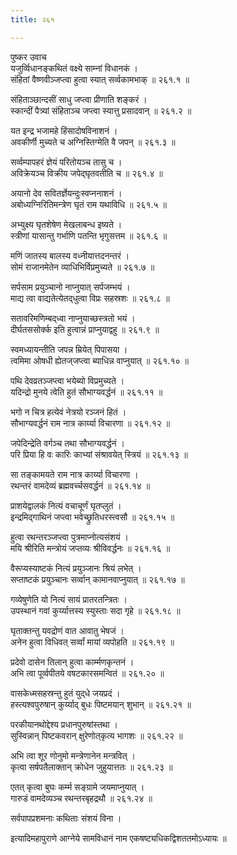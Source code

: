 ```yaml
---
title: २६१

---
```

पुष्कर उवाच  
यजुर्व्विधानङ्कथितं वक्ष्ये साम्नां विधानकं ।  
संहितां वैष्णवीञ्जप्त्वा हुत्वा स्यात् सर्व्वकामभाक् ॥ २६१.१ ॥  
  
संहिताञ्छान्दसीं साधु जप्त्वा प्रीणाति शङ्करं ।  
स्कान्दीं पैत्र्यां संहिताञ्च जप्त्वा स्यात्तु प्रसादवान् ॥ २६१.२ ॥  
  
यत इन्द्र भजामहे हिंसादोषविनाशनं ।  
अवकीर्णी मुच्यते च अग्निस्तिग्मेति वै जपन् ॥ २६१.३ ॥  
  
सर्व्वम्पापहरं ज्ञेयं परितोयञ्च तासु च ।  
अविक्रेयञ्च विक्रीय जपेद्‌घृतवतीति च ॥ २६१.४ ॥  
  
अयानो देव सवितर्ज्ञेयन्दुःस्वप्ननाशनं ।  
अबोध्यग्निरितिमन्त्रेण घृतं राम यथाविधि ॥ २६१.५ ॥  
  
अभ्युक्ष्य घृतशेषेण मेखलाबन्ध इष्यते ।  
स्त्रीणां यासान्तु गर्भाणि पतन्ति भृगुसत्तम ॥ २६१.६ ॥  
  
मणिं जातस्य बालस्य वध्नीयात्तदनन्तरं ।  
सोमं राजानमेतेन व्याधिभिर्विप्रमुच्यते ॥ २६१.७ ॥  
  
सर्पसाम प्रयुञ्चानो नाप्नुयात् सर्पजम्भयं ।  
माद्य त्वा वाद्यतेत्येतद्‌धुत्वा विप्रः सहस्रशः ॥ २६१.८ ॥  
  
सतावरिमणिम्बद्‌ध्वा नाप्नुयाच्छस्त्रतो भयं ।  
दीर्घतससोर्क्क इति हुत्वान्नं प्राप्नुयाद्वहु ॥ २६१.९ ॥  
  
स्वमध्यायन्तीति जपन्न म्रियेत् पिपासया ।  
त्वमिमा ओषधी ह्येतज्‌जप्त्वा ब्याधिन्न वाप्नुयात् ॥ २६१.१० ॥  
  
पथि देवव्रतञ्जप्त्वा भयेब्यो विप्रमुच्यते ।  
यदिन्द्रो मुनये त्वेति हुतं सौभाग्यवर्द्धनं ॥ २६१.११ ॥  
  
भगो न चित्र हत्येवं नेत्रयो रञ्जनं हितं ।  
सौभाग्यवर्द्धनं राम नात्र कार्य्या विचारणा ॥ २६१.१२ ॥  
  
जपेदिन्द्रेति वर्गञ्च तथा सौभाग्यवर्द्धनं ।  
परि प्रिया हि वः कारिः काभ्यां संश्रावयेत् स्त्रियं ॥ २६१.१३ ॥  
  
सा तङ्कामयते राम नात्र कार्य्या विचारणा ।  
रथन्तरं वामदेव्यं ब्रह्मवर्च्चसवर्द्धनं ॥ २६१.१४ ॥  
  
प्राशयेद्वालकं नित्यं वचाचूर्णं घृतप्लुतं ।  
इन्द्रमिद्‌गाथिनं जप्त्वा भवेच्छ्रुतिधरस्त्वसौ ॥ २६१.१५ ॥  
  
हुत्वा रथन्तरञ्जप्त्वा पुत्रमाप्नोत्यसंशयं ।  
मयि श्रीरिति मन्त्रोयं जप्तव्यः श्रीविवर्द्धनः ॥ २६१.१६ ॥  
  
वैरूप्यस्याष्टकं नित्यं प्रयुञ्जानः श्रियं लभेत् ।  
सप्ताष्टकं प्रयुञ्चानः सर्व्वान् कामानवाप्नुयात् ॥ २६१.१७ ॥  
  
गव्येषुणेति यो नित्यं सायं प्रातरतन्त्रितः ।  
उपस्थानं गवां कुर्य्यात्तस्य स्युस्ताः सदा गृहे ॥ २६१.१८ ॥  
  
घृताक्तन्तु यवद्रोणं वात आवातु भेषजं ।  
अनेन हुत्वा विधिवत् सर्व्वां मायां व्यपोहति ॥ २६१.१९ ॥  
  
प्रदेवो दासेन तिलान् हुत्वा कार्म्मणकृन्तनं ।  
अभि त्वा पूर्व्वपीतये वषटकारसमन्वितं ॥ २६१.२० ॥  
  
वासकेध्मसहस्रन्तु हुतं युद्‌धे जयप्रदं ।  
हस्त्यश्वपुरुषान् कुर्य्याद् बुधः पिष्टमयान् शुभान् ॥ २६१.२१ ॥  
  
परकीयानथोद्देश्य प्रधानपुरुषांस्तथा ।  
सुस्विन्नान् पिष्टकवरान् क्षुरेणोत्‌कृत्य भागशः ॥ २६१.२२ ॥  
  
अभि त्वा शूर णोनुमो मन्त्रेणानेन मन्त्रवित् ।  
कृत्वा सर्षपतैलाक्तान् क्रोधेन जुहुयात्ततः ॥ २६१.२३ ॥  
  
एतत् कृत्वा बुघः कर्म्म सङ्ग्रामे जयमाप्नुयात् ।  
गारुडं वामदेव्यञ्च रथन्तरबृहद्रथौ ॥ २६१.२४ ॥  
  
सर्वपापप्रशमनाः कथिताः संशयं विना ।  
  
इत्यादिमहापुराणे आग्नेये सामविधानं नाम एकषष्ट्यधिकद्विशततमोऽध्यायः ॥